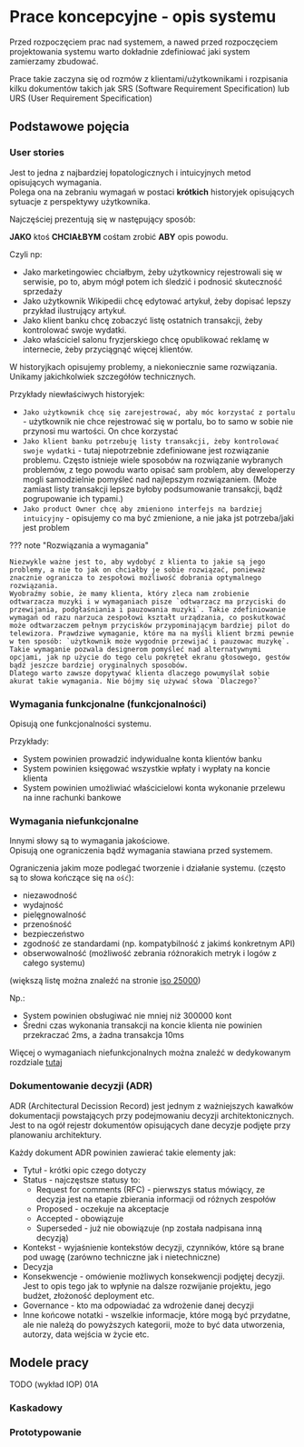 # Prace koncepcyjne - opis systemu

Przed rozpoczęciem prac nad systemem, a nawed przed rozpoczęciem projektowania systemu warto dokładnie zdefiniować jaki system zamierzamy zbudować.

Prace takie zaczyna się od rozmów z klientami/użytkownikami i rozpisania kilku dokumentów takich jak SRS (Software Requirement Specification) lub URS (User Requirement Specification)

## Podstawowe pojęcia

### User stories

Jest to jedna z najbardziej łopatologicznych i intuicyjnych metod opisujących wymagania.  
Polega ona na zebraniu wymagań w postaci **krótkich** historyjek opisujących sytuacje z perspektywy użytkownika.

Najczęściej prezentują się w następujący sposób:

**JAKO** ktoś **CHCIAŁBYM** cośtam zrobić **ABY** opis powodu.

Czyli np:  

- Jako marketingowiec chciałbym, żeby użytkownicy rejestrowali się w serwisie, po to, abym mógł potem ich śledzić i podnosić skuteczność sprzedaży
- Jako użytkownik Wikipedii chcę edytować artykuł, żeby dopisać lepszy przykład ilustrujący artykuł.
- Jako klient banku chcę zobaczyć listę ostatnich transakcji, żeby kontrolować swoje wydatki.
- Jako właściciel salonu fryzjerskiego chcę opublikować reklamę w internecie, żeby przyciągnąć więcej klientów.

W historyjkach opisujemy problemy, a niekoniecznie same rozwiązania. Unikamy jakichkolwiek szczegółów technicznych.

Przykłady niewłaściwych historyjek:

- `Jako użytkownik chcę się zarejestrować, aby móc korzystać z portalu` - użytkownik nie chce rejestrować się w portalu, bo to samo w sobie nie przynosi mu wartości. On chce korzystać
- `Jako klient banku potrzebuję listy transakcji, żeby kontrolować swoje wydatki` - tutaj niepotrzebnie zdefiniowane jest rozwiązanie problemu. Często istnieje wiele sposobów na rozwiązanie wybranych problemów, z tego powodu warto opisać sam problem, aby deweloperzy mogli samodzielnie pomyśleć nad najlepszym rozwiązaniem. (Może zamiast listy transakcji lepsze byłoby podsumowanie transakcji, bądź pogrupowanie ich typami.)
- `Jako product Owner chcę aby zmieniono interfejs na bardziej intuicyjny` - opisujemy co ma być zmienione, a nie jaka jst potrzeba/jaki jest problem

??? note "Rozwiązania a wymagania"

    Niezwykle ważne jest to, aby wydobyć z klienta to jakie są jego problemy, a nie to jak on chciałby je sobie rozwiązać, ponieważ znacznie ogranicza to zespołowi możliwość dobrania optymalnego rozwiązania.
    Wyobraźmy sobie, że mamy klienta, który zleca nam zrobienie odtwarzacza muzyki i w wymaganiach pisze `odtwarzacz ma przyciski do przewijania, podgłaśniania i pauzowania muzyki`. Takie zdefiniowanie wymagań od razu narzuca zespołowi kształt urządzania, co poskutkować może odtwarzaczem pełnym przycisków przypominającym bardziej pilot do telewizora. Prawdziwe wymaganie, które ma na myśli klient brzmi pewnie w ten sposób: `użytkownik może wygodnie przewijać i pauzowac muzykę`. Takie wymaganie pozwala designerom pomyśleć nad alternatywnymi opcjami, jak np użycie do tego celu pokręteł ekranu głosowego, gestów bądź jeszcze bardziej oryginalnych sposobów.   
    Dlatego warto zawsze dopytywać klienta dlaczego powumyślał sobie akurat takie wymagania. Nie bójmy się używać słowa `Dlaczego?`

### Wymagania funkcjonalne (funkcjonalności)

Opisują one funkcjonalności systemu.

Przykłady:

- System powinien prowadzić indywidualne konta klientów banku
- System powinien księgować wszystkie wpłaty i wypłaty na koncie klienta
- System powinien umożliwiać właścicielowi konta wykonanie przelewu na inne rachunki bankowe



### Wymagania niefunkcjonalne

Innymi słowy są to wymagania jakościowe.  
Opisują one ograniczenia bądź wymagania stawiana przed systemem.

Ograniczenia jakim moze podlegać tworzenie i działanie systemu. (często są to słowa kończące się na `ość`):

- niezawodność
- wydajność
- pielęgnowalność
- przenośność
- bezpieczeństwo
- zgodność ze standardami (np. kompatybilność z jakimś konkretnym API)
- obserwowalność (możliwość zebrania różnorakich metryk i logów z całego systemu)


(większą listę można znaleźć na stronie [iso 25000](https://iso25000.com/index.php/en/iso-25000-standards/iso-25010))

Np.:

- System powinien obsługiwać nie mniej niż 300000 kont
- Średni czas wykonania transakcji na koncie klienta nie powinien przekraczać 2ms, a żadna transakcja 10ms

Więcej o wymaganiach niefunkcjonalnych można znaleźć w dedykowanym rozdziale [tutaj](./0_wstep_teoretyczny.md#charakterystyki-architektoniczne)

### Dokumentowanie decyzji (ADR)

ADR (Architectural Decission Record) jest jednym z ważniejszych kawałków dokumentacji powstających przy podejmowaniu decyzji architektonicznych. Jest to na ogół rejestr dokumentów opisujących dane decyzje podjęte przy planowaniu architektury. 

Każdy dokument ADR powinien zawierać takie elementy jak:

- Tytuł - krótki opic czego dotyczy
- Status - najczęstsze statusy to:
  - Request for comments (RFC) - pierwszys status mówiący, ze decyzja jest na etapie zbierania informacji od różnych zespołów
  - Proposed - oczekuje na akceptacje
  - Accepted - obowiązuje
  - Superseded - już nie obowiązuje (np została nadpisana inną decyzją)
- Kontekst - wyjaśnienie kontekstów decyzji, czynników, które są brane pod uwagę (zarówno techniczne jak i nietechniczne)
- Decyzja
- Konsekwencje - omówienie możliwych konsekwencji podjętej decyzji. Jest to opis tego jak to wpłynie na dalsze rozwijanie projektu, jego budżet, złożoność deployment etc.
- Governance - kto ma odpowiadać za wdrożenie danej decyzji
- Inne końcowe notatki - wszelkie informacje, które mogą być przydatne, ale nie należą do powyższych kategorii, może to być data utworzenia, autorzy, data wejścia w życie etc.


## Modele pracy

TODO (wykład IOP) 01A

### Kaskadowy

### Prototypowanie